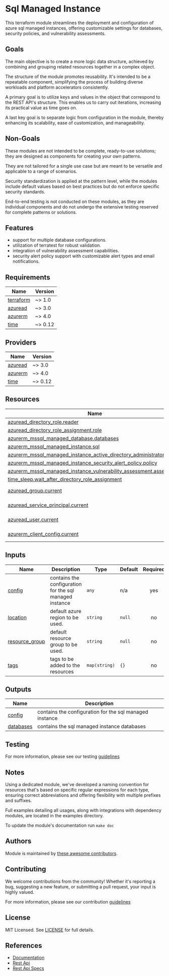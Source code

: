 # Sql Managed Instance

This terraform module streamlines the deployment and configuration of azure sql managed instances, offering customizable settings for databases, security policies, and vulnerability assessments.

## Goals

The main objective is to create a more logic data structure, achieved by combining and grouping related resources together in a complex object.

The structure of the module promotes reusability. It's intended to be a repeatable component, simplifying the process of building diverse workloads and platform accelerators consistently.

A primary goal is to utilize keys and values in the object that correspond to the REST API's structure. This enables us to carry out iterations, increasing its practical value as time goes on.

A last key goal is to separate logic from configuration in the module, thereby enhancing its scalability, ease of customization, and manageability.

## Non-Goals

These modules are not intended to be complete, ready-to-use solutions; they are designed as components for creating your own patterns.

They are not tailored for a single use case but are meant to be versatile and applicable to a range of scenarios.

Security standardization is applied at the pattern level, while the modules include default values based on best practices but do not enforce specific security standards.

End-to-end testing is not conducted on these modules, as they are individual components and do not undergo the extensive testing reserved for complete patterns or solutions.

## Features

- support for multiple database configurations.
- utilization of terratest for robust validation.
- integration of vulnerability assessment capabilities.
- security alert policy support with customizable alert types and email notifications.

<!-- BEGIN_TF_DOCS -->
## Requirements

| Name | Version |
|------|---------|
| <a name="requirement_terraform"></a> [terraform](#requirement\_terraform) | ~> 1.0 |
| <a name="requirement_azuread"></a> [azuread](#requirement\_azuread) | ~> 3.0 |
| <a name="requirement_azurerm"></a> [azurerm](#requirement\_azurerm) | ~> 4.0 |
| <a name="requirement_time"></a> [time](#requirement\_time) | ~> 0.12 |

## Providers

| Name | Version |
|------|---------|
| <a name="provider_azuread"></a> [azuread](#provider\_azuread) | ~> 3.0 |
| <a name="provider_azurerm"></a> [azurerm](#provider\_azurerm) | ~> 4.0 |
| <a name="provider_time"></a> [time](#provider\_time) | ~> 0.12 |

## Resources

| Name | Type |
|------|------|
| [azuread_directory_role.reader](https://registry.terraform.io/providers/hashicorp/azuread/latest/docs/resources/directory_role) | resource |
| [azuread_directory_role_assignment.role](https://registry.terraform.io/providers/hashicorp/azuread/latest/docs/resources/directory_role_assignment) | resource |
| [azurerm_mssql_managed_database.databases](https://registry.terraform.io/providers/hashicorp/azurerm/latest/docs/resources/mssql_managed_database) | resource |
| [azurerm_mssql_managed_instance.sql](https://registry.terraform.io/providers/hashicorp/azurerm/latest/docs/resources/mssql_managed_instance) | resource |
| [azurerm_mssql_managed_instance_active_directory_administrator.sql](https://registry.terraform.io/providers/hashicorp/azurerm/latest/docs/resources/mssql_managed_instance_active_directory_administrator) | resource |
| [azurerm_mssql_managed_instance_security_alert_policy.policy](https://registry.terraform.io/providers/hashicorp/azurerm/latest/docs/resources/mssql_managed_instance_security_alert_policy) | resource |
| [azurerm_mssql_managed_instance_vulnerability_assessment.assessment](https://registry.terraform.io/providers/hashicorp/azurerm/latest/docs/resources/mssql_managed_instance_vulnerability_assessment) | resource |
| [time_sleep.wait_after_directory_role_assignment](https://registry.terraform.io/providers/hashicorp/time/latest/docs/resources/sleep) | resource |
| [azuread_group.current](https://registry.terraform.io/providers/hashicorp/azuread/latest/docs/data-sources/group) | data source |
| [azuread_service_principal.current](https://registry.terraform.io/providers/hashicorp/azuread/latest/docs/data-sources/service_principal) | data source |
| [azuread_user.current](https://registry.terraform.io/providers/hashicorp/azuread/latest/docs/data-sources/user) | data source |
| [azurerm_client_config.current](https://registry.terraform.io/providers/hashicorp/azurerm/latest/docs/data-sources/client_config) | data source |

## Inputs

| Name | Description | Type | Default | Required |
|------|-------------|------|---------|:--------:|
| <a name="input_config"></a> [config](#input\_config) | contains the configuration for the sql managed instance | `any` | n/a | yes |
| <a name="input_location"></a> [location](#input\_location) | default azure region to be used. | `string` | `null` | no |
| <a name="input_resource_group"></a> [resource\_group](#input\_resource\_group) | default resource group to be used. | `string` | `null` | no |
| <a name="input_tags"></a> [tags](#input\_tags) | tags to be added to the resources | `map(string)` | `{}` | no |

## Outputs

| Name | Description |
|------|-------------|
| <a name="output_config"></a> [config](#output\_config) | contains the configuration for the sql managed instance |
| <a name="output_databases"></a> [databases](#output\_databases) | contains the sql managed instance databases |
<!-- END_TF_DOCS -->

## Testing

For more information, please see our testing [guidelines](./TESTING.md)

## Notes

Using a dedicated module, we've developed a naming convention for resources that's based on specific regular expressions for each type, ensuring correct abbreviations and offering flexibility with multiple prefixes and suffixes.

Full examples detailing all usages, along with integrations with dependency modules, are located in the examples directory.

To update the module's documentation run `make doc`

## Authors

Module is maintained by [these awesome contributors](https://github.com/cloudnationhq/terraform-azure-sqlmi/graphs/contributors).

## Contributing

We welcome contributions from the community! Whether it's reporting a bug, suggesting a new feature, or submitting a pull request, your input is highly valued.

For more information, please see our contribution [guidelines](./CONTRIBUTING.md)

## License

MIT Licensed. See [LICENSE](./LICENSE) for full details.

## References

- [Documentation](https://learn.microsoft.com/en-us/azure/azure-sql/managed-instance/)
- [Rest Api](https://learn.microsoft.com/en-us/rest/api/sql/managed-instances)
- [Rest Api Specs](https://github.com/hashicorp/pandora/tree/main/api-definitions/resource-manager/Sql/2023-08-01-preview/ManagedInstances)
